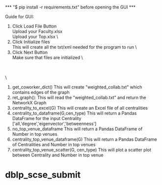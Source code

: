 *** "$ pip install -r requirements.txt" before opening the GUI ***

Guide for GUI:

1. Click Load File Button \
	Upload your Faculty.xlsx \
	Upload your Top.xlsx \
2. Click Initialize files \
	This will create all the txt/xml needed for the program to run \
3. Click Next Button \
	Make sure that files are initialized \ 



\
\
\




1. get_coworker_dict()
	This will create "weighted_collab.txt" which contains edges of the graph
2. ret_graph():
	This will read the "weighted_collab.txt" and return the NetworkX Graph
3. centrality_to_excel(G)
	This will create an Excel file of all centralities 
4. centrality_to_dataframe(G,cen_type)
	This will return a Pandas DataFrame for the input Centrality
	['all,'degree','eigenvector','betweenness']
5. no_top_venue_dataframe
	This will return a Pandas DataFrame of Number in top venues
6. centrality_top_venue_dataframe(G)
	This will return a Pandas DataFrame of Centralities and Number in top venues 
7. centrality_top_venue_scatter(G, cen_type)
	This will plot a scatter plot between Centrality and Number in top venue
# dblp_scse_submit
